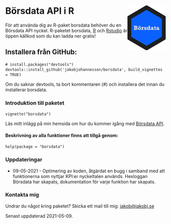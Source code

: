 Börsdata API i R <img src="man/figures/borsdata-hex.png" align="right" width="120"/>
====================================================================================

För att använda dig av R-paket borsdata behöver du en Börsdata API
nyckel. R-paketet borsdata, [R](https://cran.r-project.org/) och
[Rstudio](https://www.rstudio.com/products/rstudio/) är öppen källkod
som du kan ladda ner gratis!

Installera från GitHub:
-----------------------

    # install.packages("devtools")
    devtools::install_github('jakobjohannesson/borsdata', build_vignettes = TRUE)

Om du saknar devtools, ta bort kommentaren (\#) och installera det innan
du installerar borsdata.

### Introduktion till paketet

    vignette("borsdata")

Läs mitt inlägg på min hemsida om hur du kommer igång med [Börsdata
API](https://www.jakobj.se/hur-anvander-jag-borsdatas-api/).

#### Beskrivning av alla funktioner finns att tillgå genom:

    help(package = "borsdata")

### Uppdateringar

-   09-05-2021 - Optimering av koden, åtgärdat en bugg i samband med att
    funktionerna som nyttjar KPI:er nyckeltalen används. Hexloggan
    Börsdata har skapats, dokumentation för varje funktion har skapats.

### Kontakta mig

Undrar du något kring paketet? Skicka ett mail till mig:
<jakob@jakobj.se>

Senast uppdaterad 2021-05-09.
